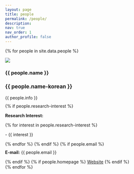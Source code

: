 ```yaml
---
layout: page
title: people
permalink: /people/
description:
nav: true
nav_order: 1
author_profile: false
---
```


{% for people in site.data.people %}
<div class="person-card">
  <div class="person-photo">
    <img src="{{ site.url }}{{ site.baseurl }}/assets/img/people/{{ people.photo }}" style="max-width:100%; height:auto; object-fit:contain;">
  </div>
  <div class="person-info">
    <h3 style="max-width:100%; margin-bottom: 0.2em">
      {{ people.name }}
    </h3>
    <h3 style="max-width:100%; font-size: 1.25em">
      {{ people.name-korean }}
    </h3>
    <p style="margin-bottom: 10px">{{ people.info }}</p>
    {% if people.research-interest %}
      <p><strong>Research Interest:</strong></p>
      {% for interest in people.research-interest %}
      <p>- {{ interest }}</p>
      {% endfor %}
    {% endif %}
    {% if people.email %}
      <p style="margin-top: 10px"><strong>E-mail:</strong> {{ people.email }}</p>
    {% endif %}
    {% if people.homepage %}
      <a href="{{ people.homepage }}" class="btn btn-sm z-depth-0" role="button">Website</a>
    {% endif %}
  </div>
</div>
{% endfor %}